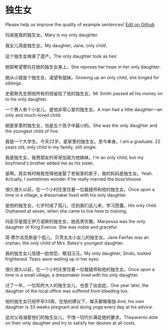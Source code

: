 # 独生女

Please help us improve the quality of example sentences! [Edit on Github](https://github.com/jiyushe/jiyu-example-sentence-source/blob/main/chinese/dushengnv.md)

<p><span class="chinese">玛丽是我的独生女。</span><span class="english">Mary is my only daughter.</span></p>

<p><span class="chinese">我女儿简是独生女。</span><span class="english">My daughter, Jane, only child.</span></p>

<p><span class="chinese">这个独生女继承了遗产。</span><span class="english">The only daughter took as heir.</span></p>

<p><span class="chinese">她把希望寄托在她的独生女身上。</span><span class="english">She reposes her hope in her only daughter.</span></p>

<p><span class="chinese">她从小就是个独生女，渴望有姐妹。</span><span class="english">Growing up an only child, she longed for siblings.</span></p>

<p><span class="chinese">史密斯先生把他所有的钱留给了他的独生女。</span><span class="english">Mr Smith passed all his money on to his only daughter.</span></p>

<p><span class="chinese">一个男人有个小女儿，是他非常心爱的独生女。</span><span class="english">A man had a little daughter—an only and much-loved child.</span></p>

<p><span class="chinese">她是家里的独生女，也是五个孩子中最小的。</span><span class="english">She was the only daughter and the youngest child of five.</span></p>

<p><span class="chinese">我是一个大学生。今天22岁。是家里的独生女。至今单身。</span><span class="english">I am a graduate. 22 years old, only child in my family, still single.</span></p>

<p><span class="chinese">我是独生女，我男朋友的哥哥加我为他妹妹。</span><span class="english">I'm an only child, but my boyfriend's brother added me as his sister.</span></p>

<p><span class="chinese">是啊，其实有时候我觉得他是娶了老板家的房子，我的妈妈是独生女。</span><span class="english">Yeah. Actually, I sometimes wonder if he really married the boss’shouse.</span></p>

<p><span class="chinese">很久很久以前，在一个小村庄里住着一位裁缝师和他的独生女。</span><span class="english">Once upon a time in a village, a dressmaker lived with his only daughter.</span></p>

<p><span class="chinese">是他的独生女。七岁时成了孤儿，住到我们这儿来，学习芭蕾。</span><span class="english">His only child. Orphaned at seven, when she came to live here to training.</span></p>

<p><span class="chinese">玛彭莎是国王伊万诺斯的独生女，她高贵优雅。</span><span class="english">Marpessa was the only daughter of King Evenus. She was noble and graceful.</span></p>

<p><span class="chinese">简·费尔法克斯是个孤儿，贝茨太太小女儿的独生女。</span><span class="english">Jane Fairfax was an orphan, the only child of Mrs. Bates's youngest daughter.</span></p>

<p><span class="chinese">我的独生女儿信德一脸惊恐，眼泪汪汪。</span><span class="english">My only daughter, Sindu, looked frightened. Tears were welling up in her eyes.</span></p>

<p><span class="chinese">很久很久以前，在一个小村庄里住着一位裁缝师和他的独生女。</span><span class="english">Once upon a time in a small village, a dressmaker lived with his only daughter.</span></p>

<p><span class="chinese">过了一年，一位知府大人的独生女儿，也患了出血症。</span><span class="english">One year later, the daughter of the local office was suffered from bleeding too.</span></p>

<p><span class="chinese">他的独生女已经怀孕33周，在他的建议下，每天都做瑜伽.</span><span class="english">And, his own daughter is 33 weeks pregnant and doing yoga every day at his advice.</span></p>

<p><span class="chinese">这对父母溺爱他们的独生女儿，不惜一切代价满足她的要求。</span><span class="english">Theparents dote on their only daughter and try to satisfy her desires at all costs.</span></p>

